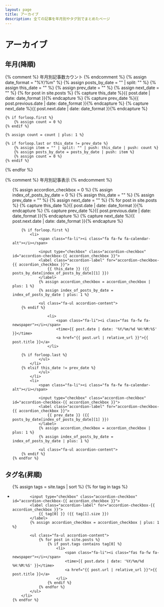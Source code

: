 ```yaml
---
layout: page
title: アーカイブ
description: 全ての記事を年月別やタグ別でまとめたページ
---
```


<h1>
	<i class="fas fa-fw fa-book"></i>アーカイブ
</h1>

<h2>
	<i class="fas fa-fw fa-calendar-alt"></i>年月(降順)
</h2>

{% comment %}
	年月別記事数カウント
{% endcomment %}
{% assign date_format = "%Y/%m" %}
{% assign posts_by_date = "" | split: "" %}
{% assign this_date = "" %}
{% assign prev_date = "" %}
{% assign next_date = "" %}
{% for post in site.posts %}
	{% capture this_date %}{{ post.date | date: date_format }}{% endcapture %}
	{% capture prev_date %}{{ post.previous.date | date: date_format }}{% endcapture %}
	{% capture next_date %}{{ post.next.date | date: date_format }}{% endcapture %}
	
	{% if forloop.first %}
		{% assign count = 0 %}
	{% endif %}
	
	{% assign count = count | plus: 1 %}
	
	{% if forloop.last or this_date != prev_date %}
		{% assign item = "" | split: "" | push: this_date | push: count %}
		{% assign posts_by_date = posts_by_date | push: item %}
		{% assign count = 0 %}
	{% endif %}
{% endfor %}

{% comment %}
	年月別記事表示
{% endcomment %}
<ul class="fa-ul">
	{% assign accordion_checkbox = 0 %}
	{% assign index_of_posts_by_date = 0 %}
	{% assign this_date = "" %}
	{% assign prev_date = "" %}
	{% assign next_date = "" %}
	{% for post in site.posts %}
		{% capture this_date %}{{ post.date | date: date_format }}{% endcapture %}
		{% capture prev_date %}{{ post.previous.date | date: date_format }}{% endcapture %}
		{% capture next_date %}{{ post.next.date | date: date_format }}{% endcapture %}
		
		{% if forloop.first %}
			<li>
				<span class="fa-li"><i class="fa fa-fw fa-calendar-alt"></i></span>
				
				<input type="checkbox" class="accordion-checkbox" id="accordion-checkbox-{{ accordion_checkbox }}">
				<label class="accordion-label" for="accordion-checkbox-{{ accordion_checkbox }}">
					{{ this_date }} ({{ posts_by_date[index_of_posts_by_date][1] }})
				</label>
				{% assign accordion_checkbox = accordion_checkbox | plus: 1 %}
				{% assign index_of_posts_by_date = index_of_posts_by_date | plus: 1 %}
				
				<ul class="fa-ul accordion-content">
		{% endif %}
		
					<li>
						<span class="fa-li"><i class="fas fa-fw fa-newspaper"></i></span>
						<time>{{ post.date | date: '%Y/%m/%d %H:%M:%S' }}</time>
						<a href="{{ post.url | relative_url }}">{{ post.title }}</a>
					</li>
		
		{% if forloop.last %}
				</ul>
			</li>
		{% elsif this_date != prev_date %}
				</ul>
			</li>
			<li>
				<span class="fa-li"><i class="fa fa-fw fa-calendar-alt"></i></span>
				
				<input type="checkbox" class="accordion-checkbox" id="accordion-checkbox-{{ accordion_checkbox }}">
				<label class="accordion-label" for="accordion-checkbox-{{ accordion_checkbox }}">
					{{ prev_date }} ({{ posts_by_date[index_of_posts_by_date][1] }})
				</label>
				{% assign accordion_checkbox = accordion_checkbox | plus: 1 %}
				{% assign index_of_posts_by_date = index_of_posts_by_date | plus: 1 %}
				
				<ul class="fa-ul accordion-content">
		{% endif %}
	{% endfor %}
</ul>

<h2>
	<i class="fas fa-fw fa-tag"></i>タグ名(昇順)
</h2>

<ul class="fa-ul">
	{% assign tags = site.tags | sort %}
	{% for tag in tags %}
		<li>
			<span class="fa-li"><i class="fas fa-fw fa-tag"></i></span>
			
			<input type="checkbox" class="accordion-checkbox" id="accordion-checkbox-{{ accordion_checkbox }}">
			<label class="accordion-label" for="accordion-checkbox-{{ accordion_checkbox }}">
				{{ tag[0] }} ({{ tag[1].size }})
			</label>
			{% assign accordion_checkbox = accordion_checkbox | plus: 1 %}
			
			<ul class="fa-ul accordion-content">
				{% for post in site.posts %}
					{% if post.tags contains tag[0] %}
						<li>
							<span class="fa-li"><i class="fas fa-fw fa-newspaper"></i></span>
							<time>{{ post.date | date: '%Y/%m/%d %H:%M:%S' }}</time>
							<a href="{{ post.url | relative_url }}">{{ post.title }}</a>
						</li>
					{% endif %}
				{% endfor %}
			</ul>
		</li>
	{% endfor %}
</ul>
